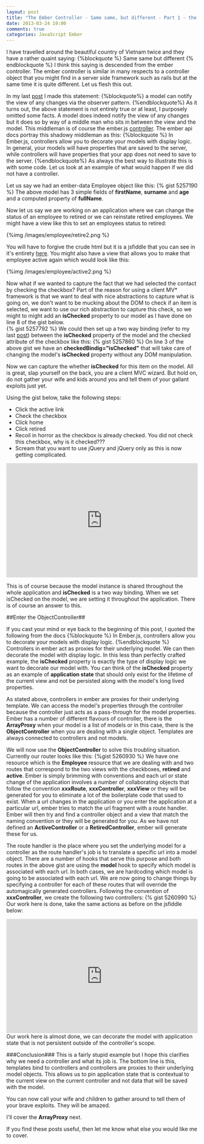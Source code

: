 ```yaml
---
layout: post
title: "The Ember Controller - Same same, but different - Part 1 - the ObjectController"
date: 2013-03-24 19:00
comments: true
categories: JavaScript Ember
---
```

I have travelled around the beautiful country of Vietnam twice and they have a rather quaint saying:
{%blockquote %}
Same same but different
{% endblockquote %}
I think this saying is descended from the ember controller.  The ember controller is similar in many respects to a controller object that you might find in a server side framework such as rails but at the same time it is quite different.  Let us flesh this out.

In my last <a href="http://www.thesoftwaresimpleton.com/blog/2013/03/23/client-side-mvc/">post</a> I made this statement:
{%blockquote%}
a model can notify the view of any changes via the observer pattern.
{%endblockquote%}
As it turns out, the above statement is not entirely true or at least, I purposely omitted some facts.  A model does indeed notify the view of any changes but it does so by way of a middle man who sits in between the view and the model.  This middleman is of course the ember.js <a href="http://emberjs.com/guides/controllers/">controller</a>.  The ember api docs portray this shadowy middleman as this:
{%blockquote %}
In Ember.js, controllers allow you to decorate your models with display logic. In general, your models will have properties that are saved to the server, while controllers will have properties that your app does not need to save to the server.
{%endblockquote%}
As always the best way to illustrate this is with some code.  Let us look at an example of what would happen if we did not have a controller.

Let us say we had an ember-data Employee object like this:
{% gist 5257190 %}
The above model has 3 simple fields of **firstName**, **surname** and **age** and a computed property of **fullName**.

Now let us say we are working on an application where we can change the status of an employee to retired or we can reinstate retired employees.  We might have a view like this to set an employees status to retired:

{%img /images/employee/retire2.png %}

You will have to forgive the crude html but it is a jsfiddle that you can see in it's entirety <a href="http://jsfiddle.net/dagda1/CFyVH/3/" target="_blank">here</a>.   You might also have a view that allows you to make that employee active again which would look like this:

{%img /images/employee/active2.png %}

Now what if we wanted to capture the fact that we had selected the contact by checking the checkbox?  Part of the reason for using a client MV* framework is that we want to deal with nice abstractions to capture what is going on, we don't want to be mucking about the DOM to check if an item is selected, we want to use our rich abstraction to capture this check, so we might to might add an **isChecked** property to our model as I have done on line 8 of the gist below.  
{% gist 5257792 %} 
We could then set up a two way binding (refer to my last <a href="http://www.thesoftwaresimpleton.com/blog/2013/03/23/client-side-mvc/">post</a>) between the  **isChecked** property of the model and the checked attribute of the checkbox like this:
{% gist 5257860 %}
On line 3 of the above gist we have an **checkedBindig="isChecked"** that will take care of changing the model's **isChecked** property without any DOM manipulation.

Now we can capture the whether **isChecked** for this item on the model.  All is great, slap yourself on the back, you are a client MVC wizard.  But hold on, do not gather your wife and kids around you and tell them of your gallant exploits just yet.  

Using the gist below, take the following steps:

- Click the active link
- Check the checkbox
- Click home
- Click retired
- Recoil in horror as the checkbox is already checked.  You did not check this checkbox, why is it checked???  
- Scream that you want to use jQuery and jQuery only as this is now getting complicated.

<iframe width="100%" height="300" src="http://jsfiddle.net/dagda1/CFyVH/3/embedded/result/" allowfullscreen="allowfullscreen" frameborder="0"></iframe>

This is of course because the model instance is shared throughout the whole application and **isChecked** is a two way binding.  When we set isChecked on the model, we are setting it throughout the application.  There is of course an answer to this.

##Enter the ObjectController##

If you cast your mind or eye back to the beginning of this post, I quoted the following from the docs
{%blockquote %}
In Ember.js, controllers allow you to decorate your models with display logic.
{%endblockquote %}
Controllers in ember act as proxies for their underlying model.  We can then decorate the model with display logic.  In this less than perfectly crafted example, the **isChecked** property is exactly the type of display logic we want to decorate our model with.  You can think of the **isChecked** property as an example of **application state** that should only exist for the lifetime of the current view and not be persisted along with the model's long lived properties.

As stated above, controllers in ember are proxies for their underlying template.  We can access the model's properties through the controller because the controller just acts as a pass-through for the model properties.  Ember has a number of different flavours of controller, there is the **ArrayProxy** when your model is a list of models or in this case, there is the **ObjectController** when you are dealing with a single object.  Templates are always connected to controllers and not models.  

We will now use the **ObjectController** to solve this troubling situation.  Currently our router looks like this:
{%gist 5260930 %}
We have one resource which is the **Employee** resource that we are dealing with and two routes that correspond to the two views with the checkboxes, **retired** and **active**.  Ember is simply brimming with conventions and each url or state change of the application involves a number of collaborating objects that follow the convention **xxxRoute**, **xxxController**, **xxxView** or they will be generated for you to eliminate a lot of the boilerplate code that used to exist.  When a url changes in the application or you enter the application at a particular url, ember tries to match the url fragment with a route handler.  Ember will then try and find a controller object and a view that match the naming convention or they will be generated for you. As we have not defined an **ActiveController** or a **RetiredController**, ember will generate these for us.  

The route handler is the place where you set the underlying model for a controller as the route handler's job is to translate a specific url into a model object.  There are a number of hooks that serve this purpose and both routes in the above gist are using the **model** hook to specify which model is associated with each url.  In both cases, we are hardcoding which model is going to be associated with each url.  We are now going to change things by specifying a controller for each of these routes that will override the automagically generated controllers.  Following the convention of **xxxController**, we create the following two controllers:
{% gist 5260990 %}
Our work here is done, take the same actions as before on the jsfiddle below:
<iframe width="100%" height="300" src="http://jsfiddle.net/dagda1/CFyVH/4/embedded/result/" allowfullscreen="allowfullscreen" frameborder="0"></iframe>
Our work here is almost done, we can decorate the model with application state that is not persistent outside of the controller's scope.

###Conclusion###
This is a fairly stupid example but I hope this clarifies why we need a controller and what its job is.  The bottom line is this, templates bind to controllers and controllers are proxies to their underlying model objects.  This allows us to pin application state that is contextual to the current view on the current controller and not data that will be saved with the model.

You can now call your wife and children to gather around to tell them of your brave exploits.  They will be amazed.

I'll cover the **ArrayProxy** next.  

If you find these posts useful, then let me know what else you would like me to cover.


